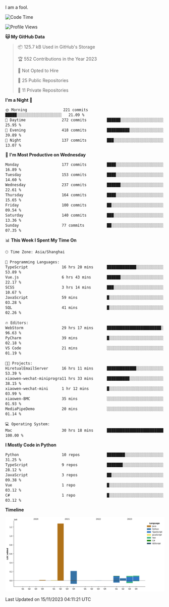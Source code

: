 I am a fool.

<!--START_SECTION:waka-->
![Code Time](http://img.shields.io/badge/Code%20Time-889%20hrs%2014%20mins-blue)

![Profile Views](http://img.shields.io/badge/Profile%20Views-4-blue)

**🐱 My GitHub Data** 

> 📦 125.7 kB Used in GitHub's Storage 
 > 
> 🏆 552 Contributions in the Year 2023
 > 
> 🚫 Not Opted to Hire
 > 
> 📜 25 Public Repositories 
 > 
> 🔑 11 Private Repositories 
 > 
**I'm a Night 🦉** 

```text
🌞 Morning                221 commits         █████░░░░░░░░░░░░░░░░░░░░   21.09 % 
🌆 Daytime                272 commits         ██████░░░░░░░░░░░░░░░░░░░   25.95 % 
🌃 Evening                418 commits         ██████████░░░░░░░░░░░░░░░   39.89 % 
🌙 Night                  137 commits         ███░░░░░░░░░░░░░░░░░░░░░░   13.07 % 
```
📅 **I'm Most Productive on Wednesday** 

```text
Monday                   177 commits         ████░░░░░░░░░░░░░░░░░░░░░   16.89 % 
Tuesday                  153 commits         ████░░░░░░░░░░░░░░░░░░░░░   14.60 % 
Wednesday                237 commits         ██████░░░░░░░░░░░░░░░░░░░   22.61 % 
Thursday                 164 commits         ████░░░░░░░░░░░░░░░░░░░░░   15.65 % 
Friday                   100 commits         ██░░░░░░░░░░░░░░░░░░░░░░░   09.54 % 
Saturday                 140 commits         ███░░░░░░░░░░░░░░░░░░░░░░   13.36 % 
Sunday                   77 commits          ██░░░░░░░░░░░░░░░░░░░░░░░   07.35 % 
```


📊 **This Week I Spent My Time On** 

```text
🕑︎ Time Zone: Asia/Shanghai

💬 Programming Languages: 
TypeScript               16 hrs 20 mins      █████████████░░░░░░░░░░░░   53.89 % 
Vue.js                   6 hrs 43 mins       ██████░░░░░░░░░░░░░░░░░░░   22.17 % 
SCSS                     3 hrs 14 mins       ███░░░░░░░░░░░░░░░░░░░░░░   10.67 % 
JavaScript               59 mins             █░░░░░░░░░░░░░░░░░░░░░░░░   03.28 % 
SQL                      41 mins             █░░░░░░░░░░░░░░░░░░░░░░░░   02.26 % 

🔥 Editors: 
WebStorm                 29 hrs 17 mins      ████████████████████████░   96.63 % 
PyCharm                  39 mins             █░░░░░░░░░░░░░░░░░░░░░░░░   02.18 % 
VS Code                  21 mins             ░░░░░░░░░░░░░░░░░░░░░░░░░   01.19 % 

🐱‍💻 Projects: 
HiretualEmailServer      16 hrs 11 mins      █████████████░░░░░░░░░░░░   53.39 % 
xiaowen-wechat-miniprogra11 hrs 33 mins      ██████████░░░░░░░░░░░░░░░   38.15 % 
xiaowen-wechat-mini      1 hr 12 mins        █░░░░░░░░░░░░░░░░░░░░░░░░   03.99 % 
xiaowen-BMC              35 mins             ░░░░░░░░░░░░░░░░░░░░░░░░░   01.93 % 
MediaPipeDemo            20 mins             ░░░░░░░░░░░░░░░░░░░░░░░░░   01.14 % 

💻 Operating System: 
Mac                      30 hrs 18 mins      █████████████████████████   100.00 % 
```

**I Mostly Code in Python** 

```text
Python                   10 repos            ████████░░░░░░░░░░░░░░░░░   31.25 % 
TypeScript               9 repos             ███████░░░░░░░░░░░░░░░░░░   28.12 % 
JavaScript               3 repos             ██░░░░░░░░░░░░░░░░░░░░░░░   09.38 % 
Vue                      1 repo              █░░░░░░░░░░░░░░░░░░░░░░░░   03.12 % 
C#                       1 repo              █░░░░░░░░░░░░░░░░░░░░░░░░   03.12 % 
```



**Timeline**

![Lines of Code chart](https://raw.githubusercontent.com/VeejaLiu/VeejaLiu/master/assets/bar_graph.png)


 Last Updated on 15/11/2023 04:11:21 UTC
<!--END_SECTION:waka-->
